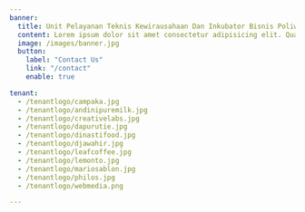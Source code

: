 ```yaml
---
banner:
  title: Unit Pelayanan Teknis Kewirausahaan Dan Inkubator Bisnis Poliwangi
  content: Lorem ipsum dolor sit amet consectetur adipisicing elit. Quam nihil enim maxime corporis cumque <br/> totam aliquid nam sint inventore optio modi neque laborum officiis necessitatibus
  image: /images/banner.jpg
  button:
    label: "Contact Us"
    link: "/contact"
    enable: true

tenant:
  - /tenantlogo/campaka.jpg
  - /tenantlogo/andinipuremilk.jpg
  - /tenantlogo/creativelabs.jpg
  - /tenantlogo/dapurutie.jpg
  - /tenantlogo/dinastifood.jpg
  - /tenantlogo/djawahir.jpg
  - /tenantlogo/leafcoffee.jpg
  - /tenantlogo/lemonto.jpg
  - /tenantlogo/mariosablon.jpg
  - /tenantlogo/philos.jpg
  - /tenantlogo/webmedia.png

---
```

